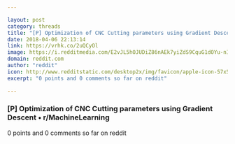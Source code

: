 ```yaml
---

layout: post
category: threads
title: "[P] Optimization of CNC Cutting parameters using Gradient Descent"
date: 2018-04-06 22:13:14
link: https://vrhk.co/2uQCyOl
image: https://i.redditmedia.com/E2vJL5hOJUDiZ86nAEk7yiZdS9CquG1dOYu-nIZeZyE.jpg?w=320&s=9e501928628dc261459cbbbc01171945
domain: reddit.com
author: "reddit"
icon: http://www.redditstatic.com/desktop2x/img/favicon/apple-icon-57x57.png
excerpt: "0 points and 0 comments so far on reddit"

---
```


### [P] Optimization of CNC Cutting parameters using Gradient Descent • r/MachineLearning

0 points and 0 comments so far on reddit